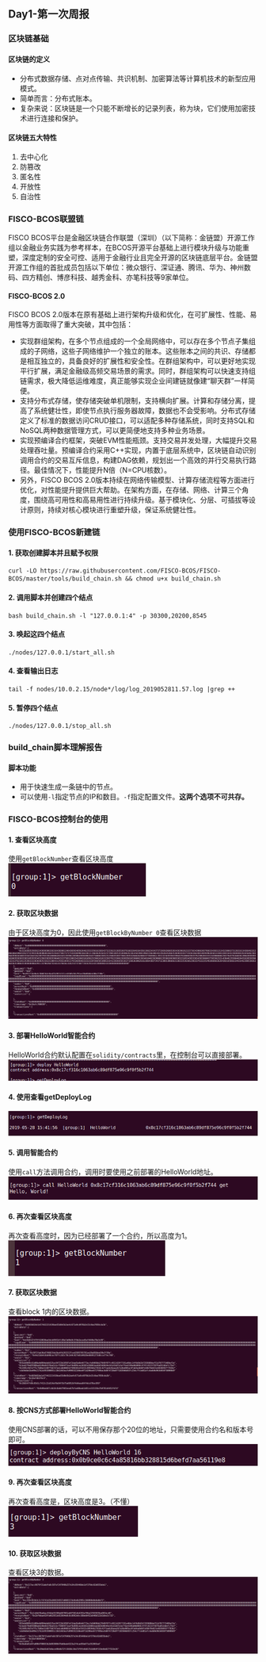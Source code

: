 ## Day1-第一次周报

### 区块链基础

#### 区块链的定义

- 分布式数据存储、点对点传输、共识机制、加密算法等计算机技术的新型应用模式。
- 简单而言：分布式账本。
- 复杂来说：区块链是一个只能不断增长的记录列表，称为块，它们使用加密技术进行连接和保护。

#### 区块链五大特性
1. 去中心化
2. 防篡改
3. 匿名性
4. 开放性
5. 自治性

### FISCO-BCOS联盟链
FISCO BCOS平台是金融区块链合作联盟（深圳）（以下简称：金链盟）开源工作组以金融业务实践为参考样本，在BCOS开源平台基础上进行模块升级与功能重塑，深度定制的安全可控、适用于金融行业且完全开源的区块链底层平台。金链盟开源工作组的首批成员包括以下单位：微众银行、深证通、腾讯、华为、神州数码、四方精创、博彦科技、越秀金科、亦笔科技等9家单位。

#### FISCO-BCOS 2.0
FISCO BCOS 2.0版本在原有基础上进行架构升级和优化，在可扩展性、性能、易用性等方面取得了重大突破，其中包括：
- 实现群组架构，在多个节点组成的一个全局网络中，可以存在多个节点子集组成的子网络，这些子网络维护一个独立的账本。这些账本之间的共识、存储都是相互独立的，具备良好的扩展性和安全性。在群组架构中，可以更好地实现平行扩展，满足金融级高频交易场景的需求。同时，群组架构可以快速支持组链需求，极大降低运维难度，真正能够实现企业间建链就像建“聊天群”一样简便。
- 支持分布式存储，使存储突破单机限制，支持横向扩展。计算和存储分离，提高了系统健壮性，即使节点执行服务器故障，数据也不会受影响。分布式存储定义了标准的数据访问CRUD接口，可以适配多种存储系统，同时支持SQL和NoSQL两种数据管理方式，可以更简便地支持多种业务场景。
- 实现预编译合约框架，突破EVM性能瓶颈。支持交易并发处理，大幅提升交易处理吞吐量。预编译合约采用C++实现，内置于底层系统中，区块链自动识别调用合约的交易互斥信息，构建DAG依赖，规划出一个高效的并行交易执行路径。最佳情况下，性能提升N倍（N=CPU核数）。
- 另外，FISCO BCOS 2.0版本持续在网络传输模型、计算存储流程等方面进行优化，对性能提升提供巨大帮助。在架构方面，在存储、网络、计算三个角度，围绕高可用性和高易用性进行持续升级。基于模块化、分层、可插拔等设计原则，持续对核心模块进行重塑升级，保证系统健壮性。


### 使用FISCO-BCOS新建链

#### 1. 获取创建脚本并且赋予权限
```
curl -LO https://raw.githubusercontent.com/FISCO-BCOS/FISCO-BCOS/master/tools/build_chain.sh && chmod u+x build_chain.sh
```

#### 2. 调用脚本并创建四个结点
```
bash build_chain.sh -l "127.0.0.1:4" -p 30300,20200,8545
```

#### 3. 唤起这四个结点
```
./nodes/127.0.0.1/start_all.sh
```

#### 4. 查看输出日志
```
tail -f nodes/10.0.2.15/node*/log/log_2019052811.57.log |grep ++
```

#### 5. 暂停四个结点
```
./nodes/127.0.0.1/stop_all.sh
```

### build_chain脚本理解报告

#### 脚本功能
- 用于快速生成一条链中的节点。
- 可以使用`-l`指定节点的IP和数目。`-f`指定配置文件。**这两个选项不可共存。**



### FISCO-BCOS控制台的使用

#### 1. 查看区块高度
使用`getBlockNumber`查看区块高度<br>
![1](images/day1_4.png)

#### 2. 获取区块数据
由于区块高度为0，因此使用`getBlockByNumber 0`查看区块数据<br>
![2](images/day1_5.png)

#### 3. 部署HelloWorld智能合约
HelloWorld合约默认配置在`solidity/contracts`里，在控制台可以直接部署。<br>
![3](images/day1_6.png)

#### 4. 使用查看getDeployLog
![4](images/day1_3.png)<br>

#### 5. 调用智能合约
使用`call`方法调用合约，调用时要使用之前部署的HelloWorld地址。<br>
![5](images/day1_7.png)

#### 6. 再次查看区块高度
再次查看高度时，因为已经部署了一个合约，所以高度为1。<br>
![6](images/day1_8.png)

#### 7. 获取区块数据
查看block 1内的区块数据。<br>
![7](images/day1_9.png)

#### 8. 按CNS方式部署HelloWorld智能合约
使用CNS部署的话，可以不用保存那个20位的地址，只需要使用合约名和版本号即可。<br>
![8](images/day1_10.png)

#### 9. 再次查看区块高度
再次查看高度是，区块高度是3。（不懂）<br>
![9](images/day1_1.png)

#### 10. 获取区块数据
查看区块3的数据。<br>
![10](images/day1_2.png)